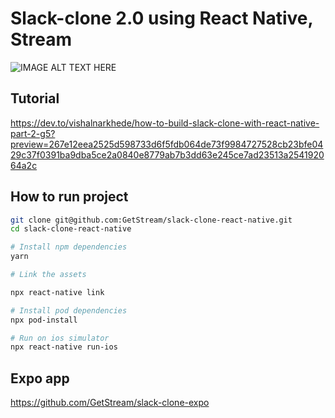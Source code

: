 # Slack-clone 2.0 using React Native, Stream

<div style="display: inline">
<img src="https://stream-blog-v2.imgix.net/blog/wp-content/uploads/80af4fbb74a77a4465679f6118af7427/image.png" alt="IMAGE ALT TEXT HERE"/>
</div>

## Tutorial

https://dev.to/vishalnarkhede/how-to-build-slack-clone-with-react-native-part-2-g5?preview=267e12eea2525d598733d6f5fdb064de73f9984727528cb23bfe0429c37f0391ba9dba5ce2a0840e8779ab7b3dd63e245ce7ad23513a254192064a2c

## How to run project

```sh
git clone git@github.com:GetStream/slack-clone-react-native.git
cd slack-clone-react-native

# Install npm dependencies
yarn

# Link the assets

npx react-native link

# Install pod dependencies
npx pod-install

# Run on ios simulator
npx react-native run-ios
```

## Expo app

https://github.com/GetStream/slack-clone-expo
